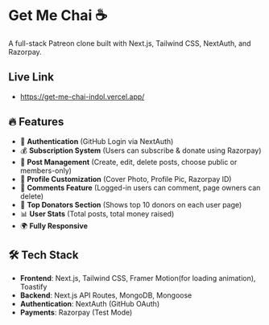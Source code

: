 # Get Me Chai ☕
A full-stack Patreon clone built with Next.js, Tailwind CSS, NextAuth, and Razorpay. 

## Live Link
- https://get-me-chai-indol.vercel.app/

## 🔥 Features  
- 🔐 **Authentication** (GitHub Login via NextAuth)  
- 💰 **Subscription System** (Users can subscribe & donate using Razorpay)  
- 📝 **Post Management** (Create, edit, delete posts, choose public or members-only)  
- 👤 **Profile Customization** (Cover Photo, Profile Pic, Razorpay ID)  
- 💬 **Comments Feature** (Logged-in users can comment, page owners can delete)  
- 🔢 **Top Donators Section** (Shows top 10 donors on each user page)  
- 📊 **User Stats** (Total posts, total money raised)  
- 🌍 **Fully Responsive**  

## 🛠️ Tech Stack  
- **Frontend**: Next.js, Tailwind CSS, Framer Motion(for loading animation), Toastify  
- **Backend**: Next.js API Routes, MongoDB, Mongoose  
- **Authentication**: NextAuth (GitHub OAuth)  
- **Payments**: Razorpay (Test Mode)  
